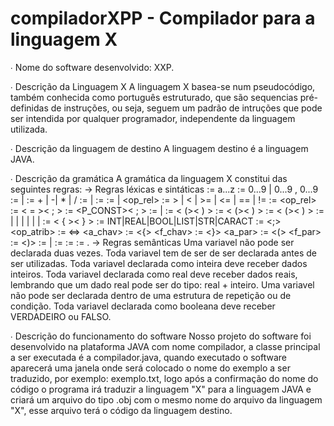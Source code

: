 # compiladorXPP - Compilador para a linguagem X


∙ Nome do software desenvolvido: 
	XXP.


∙ Descrição da Linguagem X 
	A linguagem X basea-se num pseudocódigo, também conhecida como português estruturado, que são sequencias pré-definidas de instruções, ou seja, seguem um padrão de intruções que pode ser intendida por qualquer programador, independente da linguagem utilizada.


∙ Descrição da linguagem de destino 
	A linguagem destino é a linguagem JAVA.


∙ Descrição da gramática 
	A gramática da linguagem X constitui das seguintes regras:
	-> Regras léxicas e sintáticas
	  <variavel> := a...z
	  <digito> := 0...9 | 0...9 , 0...9
	  <digiVar> := <digito> | <variavel>
	  <opArit> := + | -| * | /
	  <opDigiVar> := <opArit><digiVar><opDigivar> | <opArit><digiVar>
	  <operacao> := <digiVar><opDigivar>
	  <atOpDigiVar> := <operacao> | <digiVar>
	  <op_rel> := > | < | >= | <= | == | !=
	  <relacao> := <atOpDigiVar><op_rel><atOpDigiVar>
	  <atribuicao> := <variavel>< = ><atOpDigiVar>< ; >
	  <declaracao> := <P_CONST><variavel>< ; >
	  <conteudoCond> := <relacao> | <atOpDigiVar>
	  <condicionalSimples> := <SE>< (><conteudoCond>< ) ><bloco>
	  <condicional> := <SE>< (><conteudoCond>< ) ><bloco><SENAO><bloco>
	  <repeticao> := <ENQUANTO>< (><conteudoCond>< ) ><bloco>
	  <conteudoBloco> := <operacao><conteudoBloco> | <atribuicao><conteudoBloco> | <declaracao><conteudoBloco> | <condicional><conteudoBloco> | <condicionalSimples><conteudoBloco> | <repeticao><conteudoBloco> | <digiVar><conteudoBloco>
	  <bloco> := < { ><conteudoBloco>< } >
	  <constante> := INT|REAL|BOOL|LIST|STR|CARACT
	  <pontoVirgula> :=  <;>
	  <op_atrib> :=  <=>
	  <a_chav> := <{>
	  <f_chav> := <}>
	  <a_par> := <(>
	  <f_par> := <)>
	  <booleano> := <VERDADEIRO> | <FALSO>
	  <SE> := <SE>
	  <SENAO> := <SENAO>
	  <ENQUANTO> := <ENQUANTO> .
	-> Regras semânticas
	  Uma variavel não pode ser declarada duas vezes.
	  Toda variavel tem de ser de ser declarada antes de ser utilizadas.
	  Toda variavel declarada como inteira deve receber dados inteiros.
	  Toda variavel declarada como real deve receber dados reais, lembrando que um dado real pode ser do tipo: real + inteiro.
	  Uma variavel não pode ser declarada dentro de uma estrutura de repetição ou de condição.
	  Toda variavel declarada como booleana deve receber VERDADEIRO ou FALSO.



∙ Descrição do funcionamento do software
	Nosso projeto do software foi desenvolvido na plataforma JAVA com nome compilador, a classe principal a ser executada é a compilador.java, quando executado o software aparecerá uma janela onde será colocado o nome do exemplo a ser traduzido, por exemplo: exemplo.txt, logo após a confirmação do nome do código o programa irá traduzir a linguagem "X" para a linguagem JAVA e criará um arquivo do tipo .obj com o mesmo nome do arquivo da linguagem "X", esse arquivo terá o código da linguagem destino.
